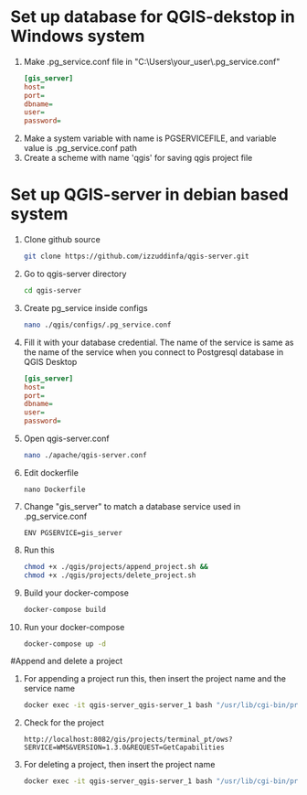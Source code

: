 # Set up database for QGIS-dekstop in Windows system
1. Make .pg_service.conf file in "C:\Users\your_user\\.pg_service.conf"
   ```ini
   [gis_server]
   host=
   port=
   dbname=
   user=
   password=
2. Make a system variable with name is PGSERVICEFILE, and variable value is .pg_service.conf path
3. Create a scheme with name 'qgis' for saving qgis project file

# Set up QGIS-server in debian based system
1. Clone github source
   ```bash
   git clone https://github.com/izzuddinfa/qgis-server.git
2. Go to qgis-server directory
   ```bash
   cd qgis-server
4. Create pg_service inside configs
   ```bash
   nano ./qgis/configs/.pg_service.conf
5. Fill it with your database credential. The name of the service is same as the name of the service when you connect to Postgresql database in QGIS Desktop
   ```ini
   [gis_server]
   host=
   port=
   dbname=
   user=
   password=

6. Open qgis-server.conf
   ```bash
   nano ./apache/qgis-server.conf
7. Edit dockerfile
   ```docker
   nano Dockerfile
8. Change "gis_server" to match a database service used in .pg_service.conf
   ```docker
   ENV PGSERVICE=gis_server
9. Run this
   ```bash
   chmod +x ./qgis/projects/append_project.sh &&
   chmod +x ./qgis/projects/delete_project.sh
10. Build your docker-compose
    ```bash
    docker-compose build
11. Run your docker-compose
    ```bash
    docker-compose up -d

#Append and delete a project
1. For appending a project run this, then insert the project name and the service name
   ```bash
   docker exec -it qgis-server_qgis-server_1 bash "/usr/lib/cgi-bin/projects/append_project.sh"
2. Check for the project
   ```
   http://localhost:8082/gis/projects/terminal_pt/ows?SERVICE=WMS&VERSION=1.3.0&REQUEST=GetCapabilities
4. For deleting a project, then insert the project name
   ```bash
   docker exec -it qgis-server_qgis-server_1 bash "/usr/lib/cgi-bin/projects/delete_project.sh"
